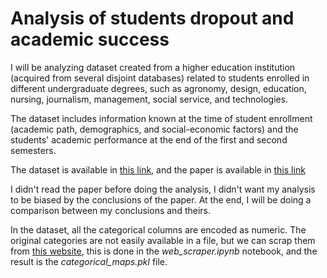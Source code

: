 # Analysis of students dropout and academic success

I will be analyzing dataset created from a higher education institution (acquired from several disjoint databases) related to students enrolled in different undergraduate degrees, such as agronomy, design, education, nursing, journalism, management, social service, and technologies.

The dataset includes information known at the time of student enrollment (academic path, demographics, and social-economic factors) and the students' academic performance at the end of the first and second semesters.

The dataset is available in [this link](https://zenodo.org/record/5777340#.Y7FJotJBwUE), and the paper is available in [this link](https://www.mdpi.com/2306-5729/7/11/146)

I didn't read the paper before doing the analysis, I didn't want my analysis to be biased by the conclusions of the paper. At the end, I will be doing a comparison between my conclusions and theirs.

In the dataset, all the categorical columns are encoded as numeric. The original categories are not easily available in a file, but we can scrap them from [this website](https://valoriza.ipportalegre.pt/piaes/features-info-stats.html), this is done in the *web_scraper.ipynb* notebook, and the result is the *categorical_maps.pkl* file.
